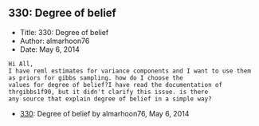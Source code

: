 ## 330: Degree of belief

- Title: 330: Degree of belief
- Author: almarhoon76
- Date: May 6, 2014

```
Hi All,
I have reml estimates for variance components and I want to use them as priors for gibbs sampling. how do I choose the
values for degree of belief?I have read the documentation of thrgibbs1f90, but it didn't clarify this issue. is there
any source that explain degree of belief in a simple way?
```

- [330](0330.md): Degree of belief by almarhoon76, May 6, 2014
